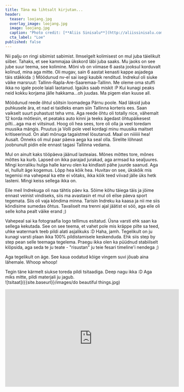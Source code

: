 ```yaml
---
title: Täna ma lihtsalt kirjutan...
header:
  teaser: loojang.jpg
  overlay_image: loojang.jpg
  image: loojang.jpg
  caption: "Photo credit: [**Aliis Sinisalu**](http://aliissinisalu.com)"
  cta_label: "Loe"
published: false
---
```

Nii palju on ringi sibimist sabimist. Ilmselgelt kolimisest on mul juba täielikult siiber. Tahaks, et see kammajaa ükskord läbi juba saaks. Mu jaoks on see jube suur teema, see kolimine. Mõni vb on viimase 6 aasta jooksul korduvalt kolinud, mina aga mitte. Oli mugav, sain 6 aastat kenasti kappe asjadega täis stäkkida :) Möödunud nv-el sai isegi kaubik renditud. Indrekul oli siuke väike marsruut: Tallinn-Rapla-Are-Saaremaa-Tallinn. Me oleme oma stuffi ikka no igale poole laiali laotanud. Igaüks saab miskit :P Kui kunagi peaks neid kokku korjama jälle hakkama...oh juudas. Ma pigem elan kuuse all.

Möödunud reede õhtul sõitsin loomadega Pärnu poole. Nad läksid juba puhkusele ära, et nad ei taidleks enam siin Tallinna korteris ees. Saan vaikselt suurt puhastust teha vms. Aga reede õhtu oli totally nice, vähemalt 12 korda mõtlesin, et peataks auto kinni ja teeks ägedast õhtupäikesest pilti...aga ma ei viitsinud. Hoog oli hea sees, tore oli olla ja veel toredam muusika mängis. Pruutus ja Volli pole veel kordagi minu muusika maitset kritiseerinud. On alati mõnuga tagaistmel lösutanud. Maal on niiiiiii hea! Ausalt. Õnneks oli mul paar päeva aega ka seal olla. Sirelite lõhnast joobnunult pidin eile ennast tagasi Tallinna vedama.

Mul on ainult kaks tööpäeva jäänud lasteaias. Mõnes mõttes tore, mõnes mõttes ka kurb. Lapsed on ikka parajad jurakad, aga armsad ka sealjuures. Mingi korraliku hulga halle karvu olen ka kindlasti pähe juurde saanud. Aga ei, hullult äge kogemus. Lõpp hea kõik hea. Huvitav on see, ükskõik mis tegemisi ma vahepeal ka ette ei võtaks, ikka kõik teed viivad jälle üks hetk lasteni. Mingi keiss sellega ikka on.

Eile meil Indrekuga oli naa tähtis päev ka. Sõime kõhu täiega täis ja jõime ennast veinist vindiseks, siis ma avastasin et mul oli eilse päeva sport tegemata. Siis oli vaja kõndima minna. Tarisin Indreku ka kaasa ja nii me siis kõndisime sumedas õhtus. Tavaliselt ma trenni ajal jäätist ei söö, aga eile oli selle koha pealt väike erand ;)

Vahepeal sai ka fotograafia logo tellimus esitatud. Üsna varsti ehk saan ka sellega kekutada. See on see teema, et vahet pole mis kräppe pilte sa teed, uhke watermark teeb pildi alati asjalikuks :D Haha, jamh. Tegelikult on ju kunagi varsti plaan ikka 100% pildistamisele keskenduda. Ehk siis step by step pean selle teemaga tegelema. Praegu ikka olen ka püüdnud stabiilselt klõpsida, aga seda te ju teate - "risustan" ju teie fesari timeline'i nendega ;)

Aga tegelikult on äge. See kaua oodatud kõige vingem suvi jõuab aina lähemale. Whoop whoop! 

Tegin täne kärmelt siukse toreda pildi tsitaadiga. Deep nagu ikka :D Aga miks mitte, pildi materjali ju jagub.
<br/>
![tsitaat]({{site.baseurl}}/images/do beautiful things.jpg)
<br/>
<iframe width="560" height="315" src="https://www.youtube.com/embed/KDxJlW6cxRk" frameborder="0" allowfullscreen></iframe>



